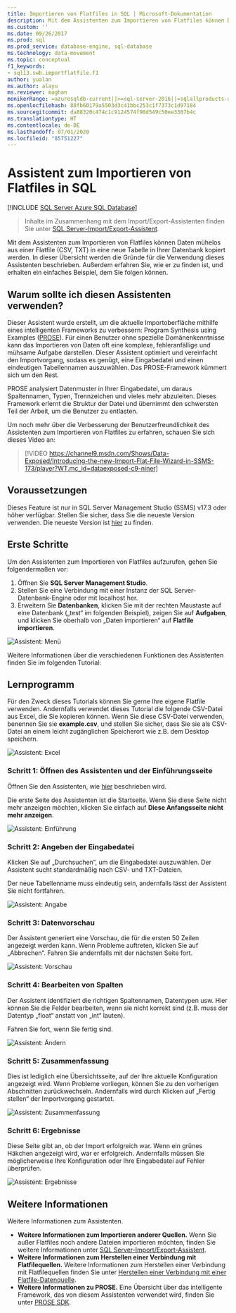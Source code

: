```yaml
---
title: Importieren von Flatfiles in SQL | Microsoft-Dokumentation
description: Mit dem Assistenten zum Importieren von Flatfiles können Daten mühelos aus einer CSV- oder TXT-Datei in eine neue Datenbanktabelle kopiert werden. In diesem Artikel erfahren Sie, wie und wann der Assistent verwendet wird.
ms.custom: ''
ms.date: 09/26/2017
ms.prod: sql
ms.prod_service: database-engine, sql-database
ms.technology: data-movement
ms.topic: conceptual
f1_keywords:
- sql13.swb.importflatfile.f1
author: yualan
ms.author: alayu
ms.reviewer: maghan
monikerRange: =azuresqldb-current||>=sql-server-2016||=sqlallproducts-allversions||>=sql-server-linux-2017||=azuresqldb-mi-current
ms.openlocfilehash: 88fb60179a5503d3c41bbc253c1f7373c1d97184
ms.sourcegitcommit: da88320c474c1c9124574f90d549c50ee3387b4c
ms.translationtype: HT
ms.contentlocale: de-DE
ms.lasthandoff: 07/01/2020
ms.locfileid: "85751227"
---
```

# <a name="import-flat-file-to-sql-wizard"></a>Assistent zum Importieren von Flatfiles in SQL
[!INCLUDE [SQL Server Azure SQL Database](../../includes/applies-to-version/sql-asdb.md)]
> Inhalte im Zusammenhang mit dem Import/Export-Assistenten finden Sie unter [SQL Server-Import/Export-Assistent](https://docs.microsoft.com/sql/integration-services/import-export-data/import-and-export-data-with-the-sql-server-import-and-export-wizard).

Mit dem Assistenten zum Importieren von Flatfiles können Daten mühelos aus einer Flatfile (CSV, TXT) in eine neue Tabelle in Ihrer Datenbank kopiert werden. In dieser Übersicht werden die Gründe für die Verwendung dieses Assistenten beschrieben. Außerdem erfahren Sie, wie er zu finden ist, und erhalten ein einfaches Beispiel, dem Sie folgen können.

## <a name="why-would-i-use-this-wizard"></a>Warum sollte ich diesen Assistenten verwenden?
Dieser Assistent wurde erstellt, um die aktuelle Importoberfläche mithilfe eines intelligenten Frameworks zu verbessern: Program Synthesis using Examples ([PROSE](https://microsoft.github.io/prose/)). Für einen Benutzer ohne spezielle Domänenkenntnisse kann das Importieren von Daten oft eine komplexe, fehleranfällige und mühsame Aufgabe darstellen. Dieser Assistent optimiert und vereinfacht den Importvorgang, sodass es genügt, eine Eingabedatei und einen eindeutigen Tabellennamen auszuwählen. Das PROSE-Framework kümmert sich um den Rest.

PROSE analysiert Datenmuster in Ihrer Eingabedatei, um daraus Spaltennamen, Typen, Trennzeichen und vieles mehr abzuleiten. Dieses Framework erlernt die Struktur der Datei und übernimmt den schwersten Teil der Arbeit, um die Benutzer zu entlasten.

Um noch mehr über die Verbesserung der Benutzerfreundlichkeit des Assistenten zum Importieren von Flatfiles zu erfahren, schauen Sie sich dieses Video an:

> [!VIDEO https://channel9.msdn.com/Shows/Data-Exposed/Introducing-the-new-Import-Flat-File-Wizard-in-SSMS-173/player?WT.mc_id=dataexposed-c9-niner]

## <a name="prerequisites"></a>Voraussetzungen
Dieses Feature ist nur in SQL Server Management Studio (SSMS) v17.3 oder höher verfügbar. Stellen Sie sicher, dass Sie die neueste Version verwenden. Die neueste Version ist [hier](https://docs.microsoft.com/sql/ssms/download-sql-server-management-studio-ssms) zu finden.
 
## <a name="getting-started"></a><a id="started"></a>Erste Schritte
Um den Assistenten zum Importieren von Flatfiles aufzurufen, gehen Sie folgendermaßen vor:

1. Öffnen Sie **SQL Server Management Studio**.
2. Stellen Sie eine Verbindung mit einer Instanz der SQL Server-Datenbank-Engine oder mit localhost her.
3. Erweitern Sie **Datenbanken**, klicken Sie mit der rechten Maustaste auf eine Datenbank („test“ im folgenden Beispiel), zeigen Sie auf **Aufgaben**, und klicken Sie oberhalb von „Daten importieren“ auf **Flatfile importieren**.

![Assistent: Menü](media/import-flat-file-wizard/importffmenu.png)

Weitere Informationen über die verschiedenen Funktionen des Assistenten finden Sie im folgenden Tutorial:

## <a name="tutorial"></a>Lernprogramm
Für den Zweck dieses Tutorials können Sie gerne Ihre eigene Flatfile verwenden. Andernfalls verwendet dieses Tutorial die folgende CSV-Datei aus Excel, die Sie kopieren können. Wenn Sie diese CSV-Datei verwenden, benennen Sie sie **example.csv**, und stellen Sie sicher, dass Sie sie als CSV-Datei an einem leicht zugänglichen Speicherort wie z.B. dem Desktop speichern.

![Assistent: Excel](media/import-flat-file-wizard/importffexample.png)

### <a name="step-1-access-wizard-and-intro-page"></a>Schritt 1: Öffnen des Assistenten und der Einführungsseite
Öffnen Sie den Assistenten, wie [hier](#started) beschrieben wird.

Die erste Seite des Assistenten ist die Startseite. Wenn Sie diese Seite nicht mehr anzeigen möchten, klicken Sie einfach auf **Diese Anfangsseite nicht mehr anzeigen**.

![Assistent: Einführung](media/import-flat-file-wizard/importffintro.png)

### <a name="step-2-specify-input-file"></a>Schritt 2: Angeben der Eingabedatei
Klicken Sie auf „Durchsuchen“, um die Eingabedatei auszuwählen. Der Assistent sucht standardmäßig nach CSV- und TXT-Dateien. 

Der neue Tabellenname muss eindeutig sein, andernfalls lässt der Assistent Sie nicht fortfahren.

![Assistent: Angabe](media/import-flat-file-wizard/importffspecify.png)

### <a name="step-3-preview-data"></a>Schritt 3: Datenvorschau
Der Assistent generiert eine Vorschau, die für die ersten 50 Zeilen angezeigt werden kann. Wenn Probleme auftreten, klicken Sie auf „Abbrechen“. Fahren Sie andernfalls mit der nächsten Seite fort.

![Assistent: Vorschau](media/import-flat-file-wizard/importffpreview.png)

### <a name="step-4-modify-columns"></a>Schritt 4: Bearbeiten von Spalten
Der Assistent identifiziert die richtigen Spaltennamen, Datentypen usw. Hier können Sie die Felder bearbeiten, wenn sie nicht korrekt sind (z.B. muss der Datentyp „float“ anstatt von „int“ lauten).

Fahren Sie fort, wenn Sie fertig sind.

![Assistent: Ändern](media/import-flat-file-wizard/importffmodify.png)

### <a name="step-5-summary"></a>Schritt 5: Zusammenfassung
Dies ist lediglich eine Übersichtsseite, auf der Ihre aktuelle Konfiguration angezeigt wird. Wenn Probleme vorliegen, können Sie zu den vorherigen Abschnitten zurückwechseln. Andernfalls wird durch Klicken auf „Fertig stellen“ der Importvorgang gestartet.

![Assistent: Zusammenfassung](media/import-flat-file-wizard/importffsummary.png)

### <a name="step-6-results"></a>Schritt 6: Ergebnisse
Diese Seite gibt an, ob der Import erfolgreich war. Wenn ein grünes Häkchen angezeigt wird, war er erfolgreich. Andernfalls müssen Sie möglicherweise Ihre Konfiguration oder Ihre Eingabedatei auf Fehler überprüfen.

![Assistent: Ergebnisse](media/import-flat-file-wizard/importffresults.png)

## <a name="learn-more"></a>Weitere Informationen

Weitere Informationen zum Assistenten.
 
- **Weitere Informationen zum Importieren anderer Quellen.** Wenn Sie außer Flatfiles noch andere Dateien importieren möchten, finden Sie weitere Informationen unter [SQL Server-Import/Export-Assistent](https://docs.microsoft.com/sql/integration-services/import-export-data/import-and-export-data-with-the-sql-server-import-and-export-wizard).
- **Weitere Informationen zum Herstellen einer Verbindung mit Flatfilequellen.** Weitere Informationen zum Herstellen einer Verbindung mit Flatfilequellen finden Sie unter [Herstellen einer Verbindung mit einer Flatfile-Datenquelle](https://docs.microsoft.com/sql/integration-services/import-export-data/connect-to-a-flat-file-data-source-sql-server-import-and-export-wizard).
- **Weitere Informationen zu PROSE.** Eine Übersicht über das intelligente Framework, das von diesem Assistenten verwendet wird, finden Sie unter [PROSE SDK](https://microsoft.github.io/prose/).


